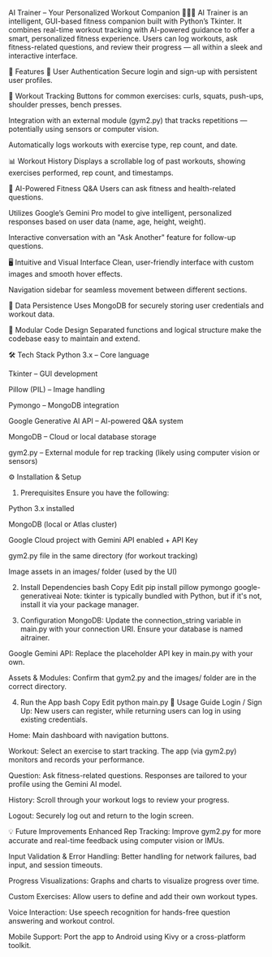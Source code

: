 AI Trainer – Your Personalized Workout Companion 🏋️‍♂️🤖
AI Trainer is an intelligent, GUI-based fitness companion built with Python’s Tkinter. It combines real-time workout tracking with AI-powered guidance to offer a smart, personalized fitness experience. Users can log workouts, ask fitness-related questions, and review their progress — all within a sleek and interactive interface.

🚀 Features
🔐 User Authentication
Secure login and sign-up with persistent user profiles.

💪 Workout Tracking
Buttons for common exercises: curls, squats, push-ups, shoulder presses, bench presses.

Integration with an external module (gym2.py) that tracks repetitions — potentially using sensors or computer vision.

Automatically logs workouts with exercise type, rep count, and date.

📊 Workout History
Displays a scrollable log of past workouts, showing exercises performed, rep count, and timestamps.

🧠 AI-Powered Fitness Q&A
Users can ask fitness and health-related questions.

Utilizes Google’s Gemini Pro model to give intelligent, personalized responses based on user data (name, age, height, weight).

Interactive conversation with an "Ask Another" feature for follow-up questions.

🖥️ Intuitive and Visual Interface
Clean, user-friendly interface with custom images and smooth hover effects.

Navigation sidebar for seamless movement between different sections.

💾 Data Persistence
Uses MongoDB for securely storing user credentials and workout data.

🧩 Modular Code Design
Separated functions and logical structure make the codebase easy to maintain and extend.

🛠️ Tech Stack
Python 3.x – Core language

Tkinter – GUI development

Pillow (PIL) – Image handling

Pymongo – MongoDB integration

Google Generative AI API – AI-powered Q&A system

MongoDB – Cloud or local database storage

gym2.py – External module for rep tracking (likely using computer vision or sensors)

⚙️ Installation & Setup
1. Prerequisites
Ensure you have the following:

Python 3.x installed

MongoDB (local or Atlas cluster)

Google Cloud project with Gemini API enabled + API Key

gym2.py file in the same directory (for workout tracking)

Image assets in an images/ folder (used by the UI)

2. Install Dependencies
bash
Copy
Edit
pip install pillow pymongo google-generativeai
Note: tkinter is typically bundled with Python, but if it's not, install it via your package manager.

3. Configuration
MongoDB: Update the connection_string variable in main.py with your connection URI. Ensure your database is named aitrainer.

Google Gemini API: Replace the placeholder API key in main.py with your own.

Assets & Modules: Confirm that gym2.py and the images/ folder are in the correct directory.

4. Run the App
bash
Copy
Edit
python main.py
🧭 Usage Guide
Login / Sign Up: New users can register, while returning users can log in using existing credentials.

Home: Main dashboard with navigation buttons.

Workout: Select an exercise to start tracking. The app (via gym2.py) monitors and records your performance.

Question: Ask fitness-related questions. Responses are tailored to your profile using the Gemini AI model.

History: Scroll through your workout logs to review your progress.

Logout: Securely log out and return to the login screen.

💡 Future Improvements
Enhanced Rep Tracking: Improve gym2.py for more accurate and real-time feedback using computer vision or IMUs.

Input Validation & Error Handling: Better handling for network failures, bad input, and session timeouts.

Progress Visualizations: Graphs and charts to visualize progress over time.

Custom Exercises: Allow users to define and add their own workout types.

Voice Interaction: Use speech recognition for hands-free question answering and workout control.

Mobile Support: Port the app to Android using Kivy or a cross-platform toolkit.

